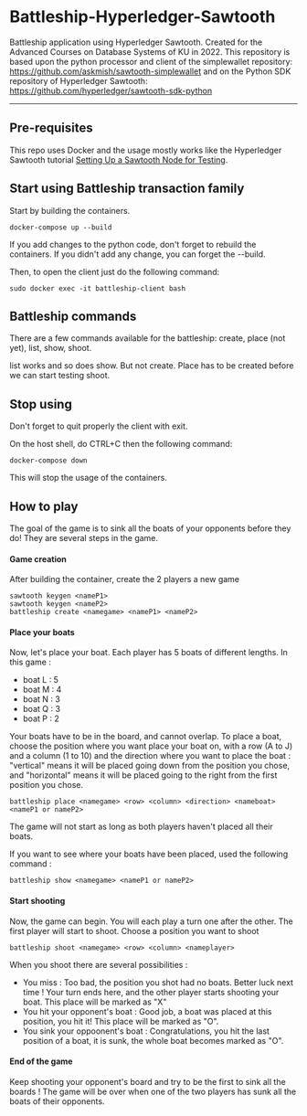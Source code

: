 # Battleship-Hyperledger-Sawtooth
Battleship application using Hyperledger Sawtooth. 
Created for the Advanced Courses on Database Systems of KU in 2022. 
This repository is based upon the python processor and client of the simplewallet repository: https://github.com/askmish/sawtooth-simplewallet and on the Python SDK repository of Hyperledger Sawtooth: https://github.com/hyperledger/sawtooth-sdk-python

***

## Pre-requisites 
This repo uses Docker and the usage mostly works like the Hyperledger Sawtooth tutorial [Setting Up a Sawtooth Node for Testing](https://sawtooth.hyperledger.org/docs/1.2/app_developers_guide/installing_sawtooth.html). 

## Start using Battleship transaction family 

Start by building the containers. 
```
docker-compose up --build 
```

If you add changes to the python code, don't forget to rebuild the containers. If you didn't add any change, you can forget the --build. 

Then, to open the client just do the following command: 
```
sudo docker exec -it battleship-client bash
```

## Battleship commands 

There are a few commands available for the battleship: create, place (not yet), list, show, shoot. 

list works and so does show. But not create. Place has to be created before we can start testing shoot. 

## Stop using 
Don't forget to quit properly the client with exit. 

On the host shell, do CTRL+C then the following command: 
```
docker-compose down 
``` 
This will stop the usage of the containers. 


## How to play

The goal of the game is to sink all the boats of your opponents before they do!
They are several steps in the game. 

#### Game creation 

After building the container, create the 2 players a new game 
```
sawtooth keygen <nameP1>
sawtooth keygen <nameP2>
battleship create <namegame> <nameP1> <nameP2> 
```

#### Place your boats

Now, let's place your boat. Each player has 5 boats of different lengths.
In this game : 
- boat L : 5
- boat M : 4
- boat N : 3
- boat Q : 3
- boat P : 2

Your boats have to be in the board, and cannot overlap. 
To place a boat, choose the position where you want place your boat on, with a row (A to J) and a column (1 to 10) and the direction where you want to place the boat : "vertical" means it will be placed going down from the position you chose, and "horizontal" means it will be placed going to the right from the first position you chose.
```
battleship place <namegame> <row> <column> <direction> <nameboat> <nameP1 or nameP2> 
```
The game will not start as long as both players haven't placed all their boats.

If you want to see where your boats have been placed, used the following command :
```
battleship show <namegame> <nameP1 or nameP2>
```

#### Start shooting

Now, the game can begin. You will each play a turn one after the other.
The first player will start to shoot. Choose a position you want to shoot

```
battleship shoot <namegame> <row> <column> <nameplayer>
```

When you shoot there are several possibilities : 
- You miss : Too bad, the position you shot had no boats. Better luck next time ! Your turn ends here, and the other player starts shooting your boat. This place will be marked as "X"
- You hit your opponent's boat : Good job, a boat was placed at this position, you hit it! This place will be marked as "O". 
- You sink your oppoonent's boat : Congratulations, you hit the last position of a boat, it is sunk, the whole boat becomes marked as "O".

#### End of the game
Keep shooting your opponent's board and try to be the first to sink all the boards !
The game will be over when one of the two players has sunk all the boats of their opponents.
